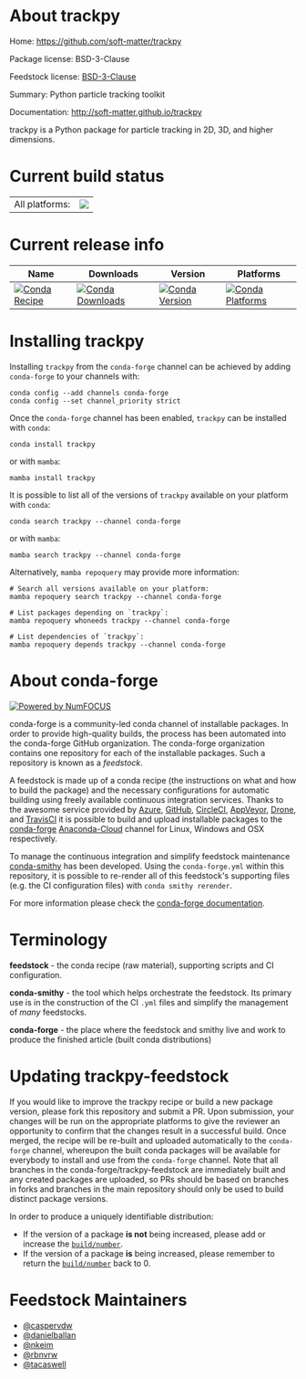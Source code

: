 About trackpy
=============

Home: https://github.com/soft-matter/trackpy

Package license: BSD-3-Clause

Feedstock license: [BSD-3-Clause](https://github.com/conda-forge/trackpy-feedstock/blob/main/LICENSE.txt)

Summary: Python particle tracking toolkit

Documentation: http://soft-matter.github.io/trackpy

trackpy is a Python package for particle tracking in 2D, 3D,
and higher dimensions.


Current build status
====================


<table><tr><td>All platforms:</td>
    <td>
      <a href="https://dev.azure.com/conda-forge/feedstock-builds/_build/latest?definitionId=6038&branchName=main">
        <img src="https://dev.azure.com/conda-forge/feedstock-builds/_apis/build/status/trackpy-feedstock?branchName=main">
      </a>
    </td>
  </tr>
</table>

Current release info
====================

| Name | Downloads | Version | Platforms |
| --- | --- | --- | --- |
| [![Conda Recipe](https://img.shields.io/badge/recipe-trackpy-green.svg)](https://anaconda.org/conda-forge/trackpy) | [![Conda Downloads](https://img.shields.io/conda/dn/conda-forge/trackpy.svg)](https://anaconda.org/conda-forge/trackpy) | [![Conda Version](https://img.shields.io/conda/vn/conda-forge/trackpy.svg)](https://anaconda.org/conda-forge/trackpy) | [![Conda Platforms](https://img.shields.io/conda/pn/conda-forge/trackpy.svg)](https://anaconda.org/conda-forge/trackpy) |

Installing trackpy
==================

Installing `trackpy` from the `conda-forge` channel can be achieved by adding `conda-forge` to your channels with:

```
conda config --add channels conda-forge
conda config --set channel_priority strict
```

Once the `conda-forge` channel has been enabled, `trackpy` can be installed with `conda`:

```
conda install trackpy
```

or with `mamba`:

```
mamba install trackpy
```

It is possible to list all of the versions of `trackpy` available on your platform with `conda`:

```
conda search trackpy --channel conda-forge
```

or with `mamba`:

```
mamba search trackpy --channel conda-forge
```

Alternatively, `mamba repoquery` may provide more information:

```
# Search all versions available on your platform:
mamba repoquery search trackpy --channel conda-forge

# List packages depending on `trackpy`:
mamba repoquery whoneeds trackpy --channel conda-forge

# List dependencies of `trackpy`:
mamba repoquery depends trackpy --channel conda-forge
```


About conda-forge
=================

[![Powered by
NumFOCUS](https://img.shields.io/badge/powered%20by-NumFOCUS-orange.svg?style=flat&colorA=E1523D&colorB=007D8A)](https://numfocus.org)

conda-forge is a community-led conda channel of installable packages.
In order to provide high-quality builds, the process has been automated into the
conda-forge GitHub organization. The conda-forge organization contains one repository
for each of the installable packages. Such a repository is known as a *feedstock*.

A feedstock is made up of a conda recipe (the instructions on what and how to build
the package) and the necessary configurations for automatic building using freely
available continuous integration services. Thanks to the awesome service provided by
[Azure](https://azure.microsoft.com/en-us/services/devops/), [GitHub](https://github.com/),
[CircleCI](https://circleci.com/), [AppVeyor](https://www.appveyor.com/),
[Drone](https://cloud.drone.io/welcome), and [TravisCI](https://travis-ci.com/)
it is possible to build and upload installable packages to the
[conda-forge](https://anaconda.org/conda-forge) [Anaconda-Cloud](https://anaconda.org/)
channel for Linux, Windows and OSX respectively.

To manage the continuous integration and simplify feedstock maintenance
[conda-smithy](https://github.com/conda-forge/conda-smithy) has been developed.
Using the ``conda-forge.yml`` within this repository, it is possible to re-render all of
this feedstock's supporting files (e.g. the CI configuration files) with ``conda smithy rerender``.

For more information please check the [conda-forge documentation](https://conda-forge.org/docs/).

Terminology
===========

**feedstock** - the conda recipe (raw material), supporting scripts and CI configuration.

**conda-smithy** - the tool which helps orchestrate the feedstock.
                   Its primary use is in the construction of the CI ``.yml`` files
                   and simplify the management of *many* feedstocks.

**conda-forge** - the place where the feedstock and smithy live and work to
                  produce the finished article (built conda distributions)


Updating trackpy-feedstock
==========================

If you would like to improve the trackpy recipe or build a new
package version, please fork this repository and submit a PR. Upon submission,
your changes will be run on the appropriate platforms to give the reviewer an
opportunity to confirm that the changes result in a successful build. Once
merged, the recipe will be re-built and uploaded automatically to the
`conda-forge` channel, whereupon the built conda packages will be available for
everybody to install and use from the `conda-forge` channel.
Note that all branches in the conda-forge/trackpy-feedstock are
immediately built and any created packages are uploaded, so PRs should be based
on branches in forks and branches in the main repository should only be used to
build distinct package versions.

In order to produce a uniquely identifiable distribution:
 * If the version of a package **is not** being increased, please add or increase
   the [``build/number``](https://docs.conda.io/projects/conda-build/en/latest/resources/define-metadata.html#build-number-and-string).
 * If the version of a package **is** being increased, please remember to return
   the [``build/number``](https://docs.conda.io/projects/conda-build/en/latest/resources/define-metadata.html#build-number-and-string)
   back to 0.

Feedstock Maintainers
=====================

* [@caspervdw](https://github.com/caspervdw/)
* [@danielballan](https://github.com/danielballan/)
* [@nkeim](https://github.com/nkeim/)
* [@rbnvrw](https://github.com/rbnvrw/)
* [@tacaswell](https://github.com/tacaswell/)

